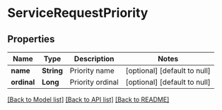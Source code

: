 # ServiceRequestPriority
## Properties

| Name | Type | Description | Notes |
|------------ | ------------- | ------------- | -------------|
| **name** | **String** | Priority name | [optional] [default to null] |
| **ordinal** | **Long** | Priority ordinal | [optional] [default to null] |

[[Back to Model list]](../README.md#documentation-for-models) [[Back to API list]](../README.md#documentation-for-api-endpoints) [[Back to README]](../README.md)


